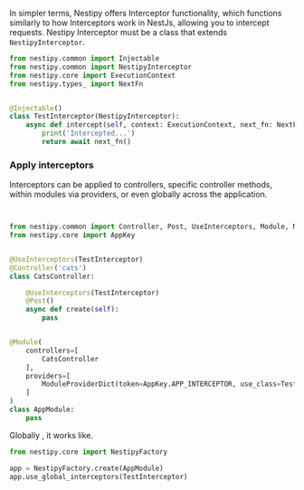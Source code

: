 In simpler terms, Nestipy offers Interceptor functionality, which functions similarly to how Interceptors work in
NestJs, allowing you to intercept requests.
Nestipy Interceptor must be a class that extends `NestipyInterceptor`.

```python
from nestipy.common import Injectable
from nestipy.common import NestipyInterceptor
from nestipy.core import ExecutionContext
from nestipy.types_ import NextFn


@Injectable()
class TestInterceptor(NestipyInterceptor):
    async def intercept(self, context: ExecutionContext, next_fn: NextFn):
        print('Intercepted...')
        return await next_fn()
```

### Apply interceptors

Interceptors can be applied to controllers, specific controller methods, within modules via providers, or even globally
across the application.

```python


from nestipy.common import Controller, Post, UseInterceptors, Module, ModuleProviderDict
from nestipy.core import AppKey


@UseInterceptors(TestInterceptor)
@Controller('cats')
class CatsController:

    @UseInterceptors(TestInterceptor)
    @Post()
    async def create(self):
        pass


@Module(
    controllers=[
        CatsController
    ],
    providers=[
        ModuleProviderDict(token=AppKey.APP_INTERCEPTOR, use_class=TestInterceptor)
    ]
)
class AppModule:
    pass

```

Globally , it works like.

```python
from nestipy.core import NestipyFactory

app = NestipyFactory.create(AppModule)
app.use_global_interceptors(TestInterceptor)
```








